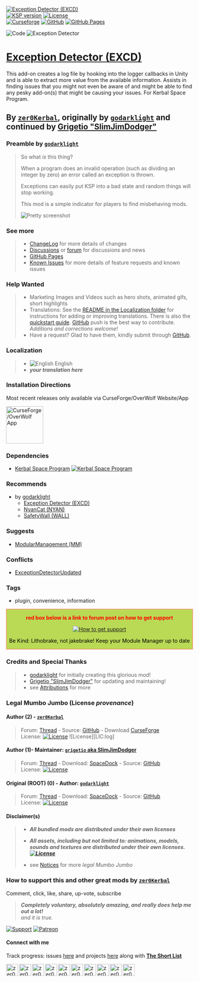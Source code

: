 <!-- readme.md v1.4.0.0
Exception Detector (EXCD)
created: 13 Feb 2015
updated: 29 Apr 2023

TEMPLATE: readme.md v1.7.2.1
created: 17 Jul 2017
updated: 15 Apr 2023

THIS FILE: CC BY-ND 4.0 by zer0Kerbal -->

[![Exception Detector (EXCD)][SHD:mod]][CURSFG:url]  
[![KSP version][KSP:shd]][KSP:url] [![License][LIC:shd]][LIC:url]  
[![Curseforge][CURSFG:shd]][CURSFG:url] [![GitHub][GITHUB:shd]][GITHUB:url] [![GitHub Pages][SHD:pgs]][pages]

![Code][SHD:cde] ![Exception Detector][SHD:dll] 

# [Exception Detector (EXCD)][CURSFG:url]

This add-on creates a log file by hooking into the logger callbacks in Unity and is able to extract more value from the available information. Assists in finding issues that you might not even be aware of and might be able to find any pesky add-on(s) that might be causing your issues. For Kerbal Space Program.

## By [`zer0Kerbal`][zer0Kerbal], originally by [`godarklight`][godarklight] and continued by [Grigetio "SlimJimDodger"][grigetio]

### Preamble by [`godarklight`][godarklight]

>So what *is* this thing?
>
>When a program does an invalid operation (such as dividing an integer by zero) an error called an exception is thrown.
>
>Exceptions can easily put KSP into a bad state and random things will stop working.
>
>This mod is a simple indicator for players to find misbehaving mods.
>
>![Pretty screenshot](http://i.imgur.com/NTocwjl.png)

### See more

>* [ChangeLog][chlog] for more details of changes
>* [Discussions][discu] or [forum][forum] for discussions and news
>* [GitHub Pages][pages]
>* [Known Issues][issue] for more details of feature requests and known issues

### Help Wanted

> * Marketing Images and Videos such as hero shots, animated gifs, short highlights
> * Translations: See the [README in the Localization folder][lreadme] for instructions for adding or improving translations. There is also the [quickstart guide][qstart]. [GitHub][GitHub:url] push is the best way to contribute. *Additions and corrections welcome!*
> * Have a request? Glad to have them, kindly submit through [GitHub][issue].

### Localization

>* ![English][EN] English
>* ***your translation here***

### Installation Directions

Most recent releases only available via CurseForge/OverWolf Website/App

<a href="https://download.curseforge.com/"><img src="https://www.overwolf.com/brand-guidelines/img/logo2.svg" alt="CurseForge/OverWolf App" height="100px"></a>

### Dependencies

* [Kerbal Space Program][KSP:url] [![Kerbal Space Program][KSP:shd]][KSP:url]

### Recommends

* by [godarklight][godarklight]
  * [Exception Detector (EXCD)][EXCD]
  * [NyanCat (NYAN)][NYAN]
  * [SafetyWall (WALL)][WALL]

### Suggests

* [ModularManagement (MM)][MM]

### Conflicts

* [ExceptionDetectorUpdated][edu]

### Tags

* plugin, convenience, information

<div style="border:0.5px solid Tomato; background-color: #BADA55; color: #FF0000; text-align:center">
  <p><b>red box below is a link to forum post on how to get support</b></p>
  <a href="https://forum.kerbalspaceprogram.com/index.php?/topic/83212-*">
    <p><img src="https://i.postimg.cc/vHP6zmrw/image.png" alt="How to get support"></p></a>
  <p style="color: #000000;">Be Kind: Lithobrake, not jakebrake! Keep your Module Manager up to date</p>
</div>

### Credits and Special Thanks

>* [godarklight][godarklight] for initially creating this glorious mod!
>* [Grigetio "SlimJimDodger"][grigetio] for updating and maintaining!
>* see [Attributions][attrb] for more

### Legal Mumbo Jumbo (License *provenance*)

#### Author (2) - [`zer0Kerbal`][zer0Kerbal]

> Forum: [Thread][forum] - Source: [GitHub][GITHUB:url] - Download [CurseForge][CURSFG:url]  
> License: [![License][LIC:shd]][LIC:url] ![License][LIC:log]

#### Author (1)- Maintainer: [`grigetio` aka SlimJimDodger][grigetio]

> Forum: [Thread][MOD:1:thread] - Download: [SpaceDock][MOD:1:dnload] - Source: [GitHub][MOD:1:source]  
> License: [![License][LIC:1:shd]][LIC:1:url]

#### Original (ROOT) (0) - Author: [`godarklight`][godarklight]

> Forum: [Thread][MOD:0:thread] - Download: [SpaceDock][MOD:0:dnload] - Source: [GitHub][MOD:0:source]  
> License: [![License][LIC:0:shd]][LIC:0:url]

#### Disclaimer(s)
>
>* ***All bundled mods are distributed under their own licenses***  
>* ***All assets, including but not limited to: animations, models, sounds and textures are distributed under their own licenses. [![License][LIC:sp:shd]][LIC:sp:url]***
>
>* see [Notices][notic] for more *legal Mumbo Jumbo*

### How to support this and other great mods by [`zer0Kerbal`][zer0Kerbal]

Comment, click, like, share, up-vote, subscribe

> ***Completely voluntary, absolutely amazing, and really does help me out a lot!***  
> *and it is true.*

[![Support][PAYPAL:img]][PAYPAL:url] [![Patreon][PATREON:img]][PATREON:url]

<!-- links -->
[attrb]: https://zer0kerbal.github.io/ExceptionDetector/Attributions "Attribution"
[chlog]: https://raw.githubusercontent.com/zer0Kerbal/ExceptionDetector/master/changelog.md  "Changelog"
[discu]: https://github.com/zer0Kerbal/ExceptionDetector/discussions "Discussions"
[forum]: https://forum.kerbalspaceprogram.com/index.php?/topic/207511-*/ "Exception Detector (EXCD))"
[issue]: https://github.com/zer0Kerbal/ExceptionDetector/issues "Issues"
[notic]: https://zer0kerbal.github.io/ExceptionDetector/Notices "Notices"
[pages]: https://zer0kerbal.github.io/ExceptionDetector "GitHub Pages"

<!--- shields -->
[SHD:cde]: https://img.shields.io/endpoint?url=https://raw.githubusercontent.com/zer0Kerbal/ExceptionDetector/master/json/code.json
[SHD:dll]: https://img.shields.io/endpoint?url=https://raw.githubusercontent.com/zer0Kerbal/ExceptionDetector/master/json/dll.json
[SHD:mod]: https://img.shields.io/endpoint?url=https://raw.githubusercontent.com/zer0Kerbal/ExceptionDetector/master/json/mod.json
[SHD:pgs]: https://img.shields.io/badge/GitHub-Pages-white?style=plastic&labelColor=9cf&logoColor=181717&logo=github/ "GitHub IO"

<!--- mod provenance -->
[MOD:1:dnload]: https://spacedock.info/mod/2063 "SpaceDock"  
[MOD:1:source]: https://github.com/SlimJimDodger/ExceptionDetectorUpdated "GitHub"
[MOD:1:thread]: https://forum.kerbalspaceprogram.com/index.php?/topic/181576-*/ "KSP Forum"  

[MOD:0:dnload]: https://spacedock.info/mod/600 "SpaceDock"  
[MOD:0:source]: https://github.com/godarklight/ExceptionDetector "GitHub"
[MOD:0:thread]: https://forum.kerbalspaceprogram.com/index.php?/topic/91042-*/ "KSP Forum"  

<!--- license provenance-->
[LIC:1:url]: https://unlicense.org/ "Unilicense"
[LIC:1:shd]: https://img.shields.io/badge/License-Unilicense-black?style=plastic&labelColor=white "Unilicense"

[LIC:0:url]: https://unlicense.org/ "Unilicense"
[LIC:0:shd]: https://img.shields.io/badge/License-Unilicense-black?style=plastic&labelColor=white "Unilicense"

[LIC:url]: https://choosealicense.com/licenses/bsd-2-clause/ "SimpleBSD-2"
[LIC:shd]: https://img.shields.io/endpoint?url=https://raw.githubusercontent.com/zer0Kerbal/ExceptionDetector/master/json/license.json "SimpleBSD-2"

[LIC:sp:url]: https://en.wikipedia.org/wiki/All_rights_reserved "All Rights Reserved"
[LIC:sp:shd]: https://img.shields.io/badge/License-All%20Rights%20Reserved-white?labelColor=black&style=plastic "All Rights Reserved"

<!--- release links -->
[CURSFG:url]: https://www.curseforge.com/kerbal/ksp-mods/ExceptionDetector "Curseforge"
[CURSFG:shd]: https://img.shields.io/badge/CurseForge-Link-CCFF00.svg?labelColor=6441A4&style=plastic&logo=curseforge "Curseforge"

[GITHUB:url]: https://github.com/zer0Kerbal/ExceptionDetector/ "GitHub"
[GITHUB:shd]: https://img.shields.io/badge/Github-Link-CCFF00.svg?labelColor=071776&style=plastic&logo=github "GitHub"

<!-- Kerbal Space Program -->
[KSP:url]: https://kerbalspaceprogram.com/ "Kerbal Space Program"
[KSP:shd]: https://img.shields.io/endpoint?url=https://raw.githubusercontent.com/zer0Kerbal/ExceptionDetector/master/json/ksp.json "Kerbal Space Program"

<!-- links to add-ons/mods -->
[EXCD]: https://www.curseforge.com/kerbal/ksp-mods/ExceptionDetector "Exception Detector (EXCD)"
[NYAN]: https://www.curseforge.com/kerbal/ksp-mods/NyanCat "NyanCat (NYAN)"
[WALL]: https://www.curseforge.com/kerbal/ksp-mods/SafetyWall "SafetyWall (WALL)"

[edu]: https://forum.kerbalspaceprogram.com/index.php?/topic/181576-* "ExceptionDetectorUpdated"
[MM]: https://www.curseforge.com/kerbal/ksp-mods/ModularManagement "ModularManagement (MM)"

[godarklight]: https://forum.kerbalspaceprogram.com/index.php?/profile/92588-*/ "godarklight"
[grigetio]: https://forum.kerbalspaceprogram.com/index.php?/profile/167030-*/ "Grigetio `SlimJimDodger`"
[zer0Kerbal]: https://forum.kerbalspaceprogram.com/index.php?/profile/190933-*/ "zer0Kerbal"
<!-- financial support -->
[PAYPAL:img]: https://img.shields.io/badge/Buy%20me%20some%20-LFO-BADA55?style=for-the-badge&logo=paypal&labelColor=FFDD00/ "PayPal"
[PAYPAL:url]: https://www.paypal.com/donate/?hosted_button_id=DC22YHMEJREKL "PayPal"
[PATREON:img]: https://img.shields.io/badge/Patreon%20-Patreonize-FF424D?style=for-the-badge&logo=patreon/ "Patreon"
[PATREON:url]: https://www.patreon.com/zer0Kerbal/membership "Patreon"

<!-- Localization -->
[lreadme]: https://github.com/zer0Kerbal/zer0Kerbal/blob/master/Localization/readme.md "Localization Readme"
[qstart]: https://github.com/zer0Kerbal/zer0Kerbal/blob/master/Localization/quickstart.md "Quickstart"
[EN]: https://raw.githubusercontent.com/zer0Kerbal/zer0Kerbal/master/img/EN.png "English"

[curseforge]: https://www.curseforge.com/members/zer0kerbal/projects
[reddit]: https://www.reddit.com/user/zer0Kerbal
[twitch]: https://www.twitch.tv/zer0kerbal
[twitter]: https://twitter.com/zer0Kerbal
[youtube]: https://www.youtube.com/@zer0Kerbal
[steam]: https://steamcommunity.com/id/zeroKerbal
[projects]: https://zer0kerbal.github.io/zer0Kerbal/projects.html

#### Connect with me

Track progress: issues [here][issue] and projects [here](https://github.com/zer0Kerbal/ExceptionDetector/projects/) along with **[The Short List](https://github.com/users/zer0Kerbal/projects/27)**

[<img align="left" alt="zer0Kerbal | kerbalspaceprogram.com" width="32px" src="https://cdn.icon-icons.com/icons2/1381/PNG/32/kerbalspaceprogram_93898.png" />][zer0Kerbal] [<img align="left" alt="zer0Kerbal | CurseForge" width="32px" src="https://cdn.jsdelivr.net/npm/simple-icons@v3/icons/curseforge.svg" />][curseforge] [<img align="left" alt="zer0Kerbal | reddit" width="32px" src="https://cdn.icon-icons.com/icons2/1945/PNG/512/iconfinder-reddit-4661631_122483.png" />][reddit] [<img align="left" alt="zer0Kerbal | Patreon" width="32px" src="https://cdn.icon-icons.com/icons2/2429/PNG/512/patreon_logo_icon_147253.png" />][PATREON:url] [<img align="left" alt="zer0Kerbal | YouTube" width="32px" src="https://cdn.icon-icons.com/icons2/836/PNG/512/Youtube_icon-icons.com_66802.png" />][youtube] [<img align="left" alt="zer0Kerbal | Twitch" width="32px" src="https://cdn.icon-icons.com/icons2/2699/PNG/512/twitch_logo_icon_170383.png" />][twitch] [<img align="left" alt="zer0Kerbal | PayPal" width="32px" src="https://cdn.icon-icons.com/icons2/2699/PNG/512/paypal_logo_icon_168055.png" />][PAYPAL:url] [<img align="left" alt="zer0Kerbal | steam" width="32px" src="https://icons.iconarchive.com/icons/3xhumed/mega-games-pack-05/48/Steam-icon.png" />][steam] [<img align="left" alt="zer0Kerbal | Twitter" width="32px" src="https://raw.githubusercontent.com/zer0Kerbal/zer0Kerbal/master/img/twitter-32.ico" />][twitter] [<img align="left" alt="zer0Kerbal | project list" width="32px" src="https://www.pngall.com/wp-content/uploads/5/Vector-Checklist-PNG-HD-Image-180x180.png" />][projects]</br>